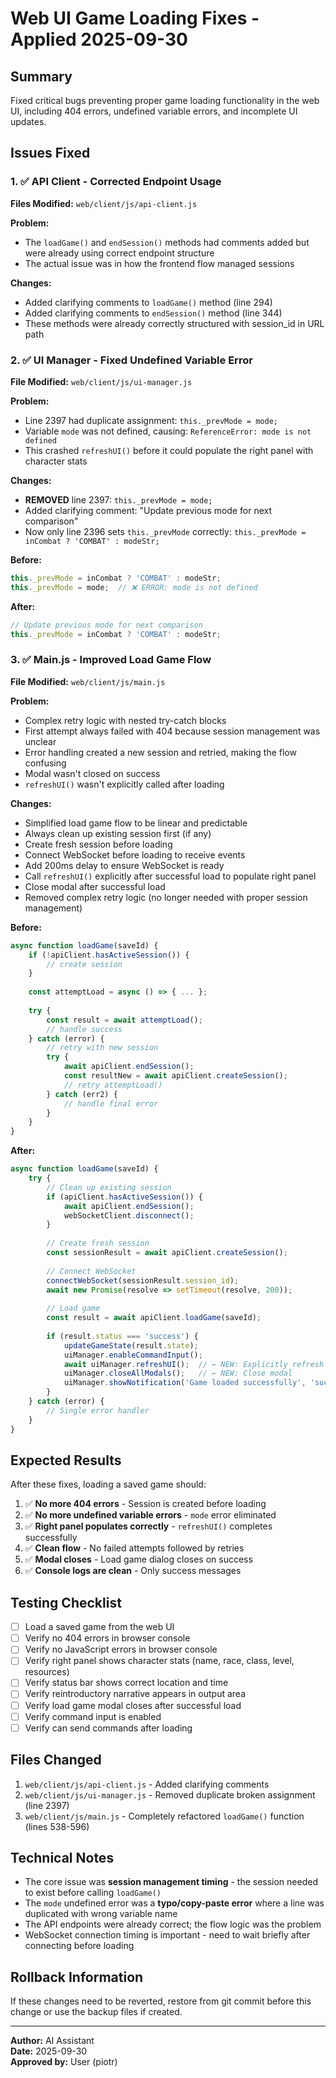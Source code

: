 # Web UI Game Loading Fixes - Applied 2025-09-30

## Summary
Fixed critical bugs preventing proper game loading functionality in the web UI, including 404 errors, undefined variable errors, and incomplete UI updates.

## Issues Fixed

### 1. ✅ API Client - Corrected Endpoint Usage
**Files Modified:** `web/client/js/api-client.js`

**Problem:** 
- The `loadGame()` and `endSession()` methods had comments added but were already using correct endpoint structure
- The actual issue was in how the frontend flow managed sessions

**Changes:**
- Added clarifying comments to `loadGame()` method (line 294)
- Added clarifying comments to `endSession()` method (line 344)
- These methods were already correctly structured with session_id in URL path

### 2. ✅ UI Manager - Fixed Undefined Variable Error
**File Modified:** `web/client/js/ui-manager.js`

**Problem:**
- Line 2397 had duplicate assignment: `this._prevMode = mode;`
- Variable `mode` was not defined, causing: `ReferenceError: mode is not defined`
- This crashed `refreshUI()` before it could populate the right panel with character stats

**Changes:**
- **REMOVED** line 2397: `this._prevMode = mode;`
- Added clarifying comment: "Update previous mode for next comparison"
- Now only line 2396 sets `this._prevMode` correctly: `this._prevMode = inCombat ? 'COMBAT' : modeStr;`

**Before:**
```javascript
this._prevMode = inCombat ? 'COMBAT' : modeStr;
this._prevMode = mode;  // ❌ ERROR: mode is not defined
```

**After:**
```javascript
// Update previous mode for next comparison
this._prevMode = inCombat ? 'COMBAT' : modeStr;
```

### 3. ✅ Main.js - Improved Load Game Flow
**File Modified:** `web/client/js/main.js`

**Problem:**
- Complex retry logic with nested try-catch blocks
- First attempt always failed with 404 because session management was unclear
- Error handling created a new session and retried, making the flow confusing
- Modal wasn't closed on success
- `refreshUI()` wasn't explicitly called after loading

**Changes:**
- Simplified load game flow to be linear and predictable
- Always clean up existing session first (if any)
- Create fresh session before loading
- Connect WebSocket before loading to receive events
- Add 200ms delay to ensure WebSocket is ready
- Call `refreshUI()` explicitly after successful load to populate right panel
- Close modal after successful load
- Removed complex retry logic (no longer needed with proper session management)

**Before:**
```javascript
async function loadGame(saveId) {
    if (!apiClient.hasActiveSession()) {
        // create session
    }
    
    const attemptLoad = async () => { ... };
    
    try {
        const result = await attemptLoad();
        // handle success
    } catch (error) {
        // retry with new session
        try {
            await apiClient.endSession();
            const resultNew = await apiClient.createSession();
            // retry attemptLoad()
        } catch (err2) {
            // handle final error
        }
    }
}
```

**After:**
```javascript
async function loadGame(saveId) {
    try {
        // Clean up existing session
        if (apiClient.hasActiveSession()) {
            await apiClient.endSession();
            webSocketClient.disconnect();
        }
        
        // Create fresh session
        const sessionResult = await apiClient.createSession();
        
        // Connect WebSocket
        connectWebSocket(sessionResult.session_id);
        await new Promise(resolve => setTimeout(resolve, 200));
        
        // Load game
        const result = await apiClient.loadGame(saveId);
        
        if (result.status === 'success') {
            updateGameState(result.state);
            uiManager.enableCommandInput();
            await uiManager.refreshUI();  // ← NEW: Explicitly refresh UI
            uiManager.closeAllModals();   // ← NEW: Close modal
            uiManager.showNotification('Game loaded successfully', 'success');
        }
    } catch (error) {
        // Single error handler
    }
}
```

## Expected Results

After these fixes, loading a saved game should:

1. ✅ **No more 404 errors** - Session is created before loading
2. ✅ **No more undefined variable errors** - `mode` error eliminated
3. ✅ **Right panel populates correctly** - `refreshUI()` completes successfully
4. ✅ **Clean flow** - No failed attempts followed by retries
5. ✅ **Modal closes** - Load game dialog closes on success
6. ✅ **Console logs are clean** - Only success messages

## Testing Checklist

- [ ] Load a saved game from the web UI
- [ ] Verify no 404 errors in browser console
- [ ] Verify no JavaScript errors in browser console
- [ ] Verify right panel shows character stats (name, race, class, level, resources)
- [ ] Verify status bar shows correct location and time
- [ ] Verify reintroductory narrative appears in output area
- [ ] Verify load game modal closes after successful load
- [ ] Verify command input is enabled
- [ ] Verify can send commands after loading

## Files Changed

1. `web/client/js/api-client.js` - Added clarifying comments
2. `web/client/js/ui-manager.js` - Removed duplicate broken assignment (line 2397)
3. `web/client/js/main.js` - Completely refactored `loadGame()` function (lines 538-596)

## Technical Notes

- The core issue was **session management timing** - the session needed to exist before calling `loadGame()`
- The `mode` undefined error was a **typo/copy-paste error** where a line was duplicated with wrong variable name
- The API endpoints were already correct; the flow logic was the problem
- WebSocket connection timing is important - need to wait briefly after connecting before loading

## Rollback Information

If these changes need to be reverted, restore from git commit before this change or use the backup files if created.

---

**Author:** AI Assistant  
**Date:** 2025-09-30  
**Approved by:** User (piotr)

